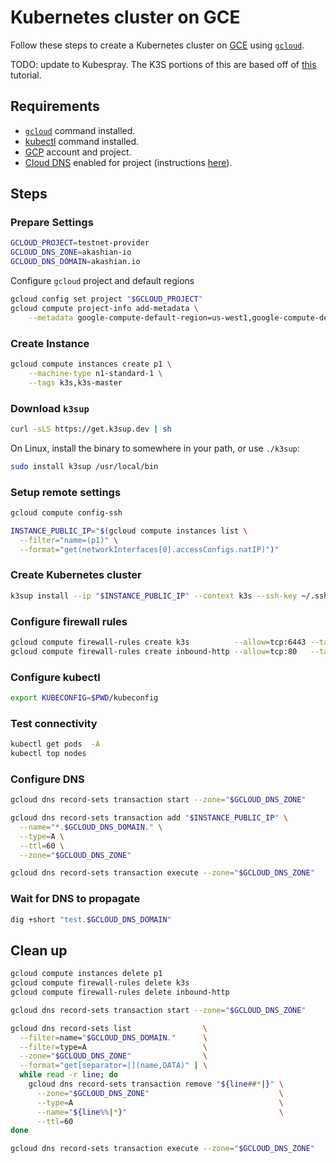 # Kubernetes cluster on GCE

Follow these steps to create a Kubernetes cluster on
[GCE](https://cloud.google.com/compute) using [`gcloud`](https://cloud.google.com/sdk/gcloud).

TODO: update to Kubespray. The K3S portions of this are based off of [this](https://starkandwayne.com/blog/trying-tiny-k3s-on-google-cloud-with-k3sup/)
tutorial.

## Requirements

* [`gcloud`](https://cloud.google.com/sdk/gcloud) command installed.
* [kubectl](https://kubernetes.io/docs/tasks/tools/install-kubectl/) command installed.
* [GCP](https://cloud.google.com/) account and project.
* [Cloud DNS](https://cloud.google.com/dns) enabled for project (instructions [here](https://cloud.google.com/dns/docs/tutorials/create-domain-tutorial)).

## Steps

### Prepare Settings

```sh
GCLOUD_PROJECT=testnet-provider
GCLOUD_DNS_ZONE=akashian-io
GCLOUD_DNS_DOMAIN=akashian.io
```

Configure `gcloud` project and default regions

```sh
gcloud config set project "$GCLOUD_PROJECT"
gcloud compute project-info add-metadata \
    --metadata google-compute-default-region=us-west1,google-compute-default-zone=us-west1-a
```

### Create Instance

```sh
gcloud compute instances create p1 \
    --machine-type n1-standard-1 \
    --tags k3s,k3s-master
```

### Download `k3sup`

```sh
curl -sLS https://get.k3sup.dev | sh
```

On Linux, install the binary to somewhere in your path, or use `./k3sup`:

```sh
sudo install k3sup /usr/local/bin
```

### Setup remote settings

```sh
gcloud compute config-ssh
```

```sh
INSTANCE_PUBLIC_IP="$(gcloud compute instances list \
  --filter="name=(p1)" \
  --format="get(networkInterfaces[0].accessConfigs.natIP)")"
```

### Create Kubernetes cluster

```sh
k3sup install --ip "$INSTANCE_PUBLIC_IP" --context k3s --ssh-key ~/.ssh/google_compute_engine --user "$(whoami)"
```

### Configure firewall rules

```sh
gcloud compute firewall-rules create k3s          --allow=tcp:6443 --target-tags=k3s
gcloud compute firewall-rules create inbound-http --allow=tcp:80   --target-tags=k3s
```

### Configure kubectl

```sh
export KUBECONFIG=$PWD/kubeconfig
```

### Test connectivity

```sh
kubectl get pods  -A
kubectl top nodes
```

### Configure DNS

```sh
gcloud dns record-sets transaction start --zone="$GCLOUD_DNS_ZONE"

gcloud dns record-sets transaction add "$INSTANCE_PUBLIC_IP" \
  --name="*.$GCLOUD_DNS_DOMAIN." \
  --type=A \
  --ttl=60 \
  --zone="$GCLOUD_DNS_ZONE"

gcloud dns record-sets transaction execute --zone="$GCLOUD_DNS_ZONE"
```

### Wait for DNS to propagate

```sh
dig +short "test.$GCLOUD_DNS_DOMAIN"
```

## Clean up

```sh
gcloud compute instances delete p1
gcloud compute firewall-rules delete k3s
gcloud compute firewall-rules delete inbound-http

gcloud dns record-sets transaction start --zone="$GCLOUD_DNS_ZONE"

gcloud dns record-sets list                \
  --filter=name="$GCLOUD_DNS_DOMAIN."      \
  --filter=type=A                          \
  --zone="$GCLOUD_DNS_ZONE"                \
  --format="get[separator=|](name,DATA)" | \
  while read -r line; do
    gcloud dns record-sets transaction remove "${line##*|}" \
      --zone="$GCLOUD_DNS_ZONE"                             \
      --type=A                                              \
      --name="${line%%|*}"                                  \
      --ttl=60
done

gcloud dns record-sets transaction execute --zone="$GCLOUD_DNS_ZONE"
```
